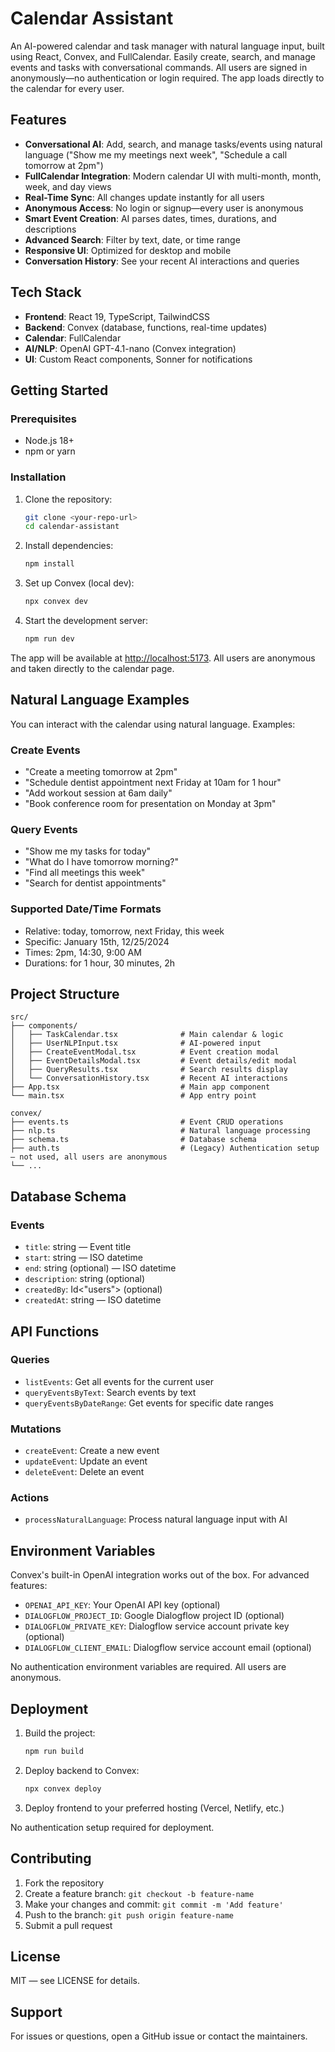 # Calendar Assistant

An AI-powered calendar and task manager with natural language input, built using React, Convex, and FullCalendar. Easily create, search, and manage events and tasks with conversational commands. All users are signed in anonymously—no authentication or login required. The app loads directly to the calendar for every user.

## Features

- **Conversational AI**: Add, search, and manage tasks/events using natural language ("Show me my meetings next week", "Schedule a call tomorrow at 2pm")
- **FullCalendar Integration**: Modern calendar UI with multi-month, month, week, and day views
- **Real-Time Sync**: All changes update instantly for all users
- **Anonymous Access**: No login or signup—every user is anonymous
- **Smart Event Creation**: AI parses dates, times, durations, and descriptions
- **Advanced Search**: Filter by text, date, or time range
- **Responsive UI**: Optimized for desktop and mobile
- **Conversation History**: See your recent AI interactions and queries

## Tech Stack

- **Frontend**: React 19, TypeScript, TailwindCSS
- **Backend**: Convex (database, functions, real-time updates)
- **Calendar**: FullCalendar
- **AI/NLP**: OpenAI GPT-4.1-nano (Convex integration)
- **UI**: Custom React components, Sonner for notifications

## Getting Started

### Prerequisites

- Node.js 18+
- npm or yarn

### Installation

1. Clone the repository:

   ```bash
   git clone <your-repo-url>
   cd calendar-assistant
   ```

2. Install dependencies:

   ```bash
   npm install
   ```

3. Set up Convex (local dev):

   ```bash
   npx convex dev
   ```

4. Start the development server:

   ```bash
   npm run dev
   ```

The app will be available at [http://localhost:5173](http://localhost:5173). All users are anonymous and taken directly to the calendar page.

## Natural Language Examples

You can interact with the calendar using natural language. Examples:

### Create Events

- "Create a meeting tomorrow at 2pm"
- "Schedule dentist appointment next Friday at 10am for 1 hour"
- "Add workout session at 6am daily"
- "Book conference room for presentation on Monday at 3pm"

### Query Events

- "Show me my tasks for today"
- "What do I have tomorrow morning?"
- "Find all meetings this week"
- "Search for dentist appointments"

### Supported Date/Time Formats

- Relative: today, tomorrow, next Friday, this week
- Specific: January 15th, 12/25/2024
- Times: 2pm, 14:30, 9:00 AM
- Durations: for 1 hour, 30 minutes, 2h

## Project Structure

```
src/
├── components/
│   ├── TaskCalendar.tsx              # Main calendar & logic
│   ├── UserNLPInput.tsx              # AI-powered input
│   ├── CreateEventModal.tsx          # Event creation modal
│   ├── EventDetailsModal.tsx         # Event details/edit modal
│   ├── QueryResults.tsx              # Search results display
│   └── ConversationHistory.tsx       # Recent AI interactions
├── App.tsx                           # Main app component
└── main.tsx                          # App entry point

convex/
├── events.ts                         # Event CRUD operations
├── nlp.ts                            # Natural language processing
├── schema.ts                         # Database schema
├── auth.ts                           # (Legacy) Authentication setup — not used, all users are anonymous
└── ...
```

## Database Schema

### Events

- `title`: string — Event title
- `start`: string — ISO datetime
- `end`: string (optional) — ISO datetime
- `description`: string (optional)
- `createdBy`: Id<"users"> (optional)
- `createdAt`: string — ISO datetime

## API Functions

### Queries

- `listEvents`: Get all events for the current user
- `queryEventsByText`: Search events by text
- `queryEventsByDateRange`: Get events for specific date ranges

### Mutations

- `createEvent`: Create a new event
- `updateEvent`: Update an event
- `deleteEvent`: Delete an event

### Actions

- `processNaturalLanguage`: Process natural language input with AI

## Environment Variables

Convex's built-in OpenAI integration works out of the box. For advanced features:

- `OPENAI_API_KEY`: Your OpenAI API key (optional)
- `DIALOGFLOW_PROJECT_ID`: Google Dialogflow project ID (optional)
- `DIALOGFLOW_PRIVATE_KEY`: Dialogflow service account private key (optional)
- `DIALOGFLOW_CLIENT_EMAIL`: Dialogflow service account email (optional)

No authentication environment variables are required. All users are anonymous.

## Deployment

1. Build the project:

   ```bash
   npm run build
   ```

2. Deploy backend to Convex:

   ```bash
   npx convex deploy
   ```

3. Deploy frontend to your preferred hosting (Vercel, Netlify, etc.)

No authentication setup required for deployment.

## Contributing

1. Fork the repository
2. Create a feature branch: `git checkout -b feature-name`
3. Make your changes and commit: `git commit -m 'Add feature'`
4. Push to the branch: `git push origin feature-name`
5. Submit a pull request

## License

MIT — see LICENSE for details.

## Support

For issues or questions, open a GitHub issue or contact the maintainers.
